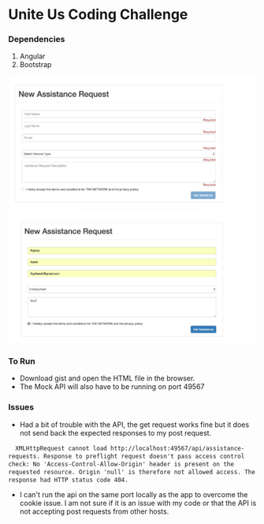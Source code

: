 # Unite Us Coding Challenge

###
### Dependencies
  1. Angular
  2. Bootstrap

![end_result](https://github.com/flyptkarsh/uu_coding_challenge/blob/master/cc_form2.png?raw=true)
![end_result](https://github.com/flyptkarsh/uu_coding_challenge/blob/master/completed_form2.png?raw=true)
### To Run
  * Download gist and open the HTML file in the browser.
  * The Mock API will also have to be running on port 49567

### Issues
  * Had a bit of trouble with the API, the get request works fine but it does not send back the expected responses to my post request.

  ~~~
    XMLHttpRequest cannot load http://localhost:49567/api/assistance-requests. Response to preflight request doesn't pass access control check: No 'Access-Control-Allow-Origin' header is present on the requested resource. Origin 'null' is therefore not allowed access. The response had HTTP status code 404.
  ~~~
  * I can't run the api on the same port locally as the app to overcome the cookie issue. I am not sure if it is an issue with my code or that the API is not accepting post requests from other hosts.  
